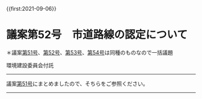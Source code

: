 {{first:2021-09-06}}

# 議案第52号　市道路線の認定について

＊議案[第51号](./gian-51.md)、[第52号](./gian-52.md)、[第53号](./gian-53.md)、[第54号](./gian-54.md)は同種のものなので一括議題

<i class="fa fa-gavel" aria-hidden="true"></i> 環境建設委員会付託

---

議案[第51号](./gian-51.md)にまとめましたので、そちらをご参照ください。

---

